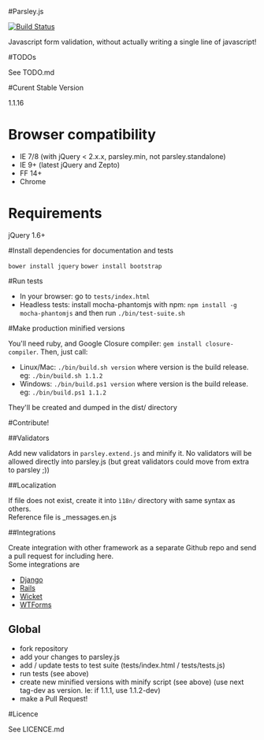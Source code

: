 #Parsley.js

[![Build Status](https://travis-ci.org/guillaumepotier/Parsley.js.png?branch=master)](https://travis-ci.org/guillaumepotier/Parsley.js)

Javascript form validation, without actually writing a single line of javascript!

#TODOs

See TODO.md

#Curent Stable Version

1.1.16

# Browser compatibility

  - IE 7/8 (with jQuery < 2.x.x, parsley.min, not parsley.standalone)
  - IE 9+ (latest jQuery and Zepto)
  - FF 14+
  - Chrome

# Requirements

jQuery 1.6+

#Install dependencies for documentation and tests

`bower install jquery`
`bower install bootstrap`

#Run tests

* In your browser: go to `tests/index.html`
* Headless tests: install mocha-phantomjs with npm: `npm install -g mocha-phantomjs` and then run `./bin/test-suite.sh`

#Make production minified versions

You'll need ruby, and Google Closure compiler: `gem install closure-compiler`. Then, just call:

* Linux/Mac: `./bin/build.sh version` where version is the build release. eg: `./bin/build.sh 1.1.2`
* Windows: `./bin/build.ps1 version` where version is the build release. eg: `./bin/build.ps1 1.1.2`

They'll be created and dumped in the dist/ directory

#Contribute!

##Validators

Add new validators in `parsley.extend.js` and minify it. No validators will be allowed directly into parsley.js
(but great validators could move from extra to parsley ;))

##Localization

If file does not exist, create it into `ì18n/` directory with same syntax as others.  
Reference file is _messages.en.js

##Integrations

Create integration with other framework as a separate Github repo and send a pull request for including here.  
Some integrations are

* [Django](https://github.com/agiliq/django-parsley)
* [Rails](https://github.com/mekishizufu/parsley-rails)
* [Wicket](https://github.com/code-troopers/wicket-jsr303-parsley)
* [WTForms](https://github.com/johannes-gehrs/wtforms-parsleyjs)

## Global

* fork repository
* add your changes to parsley.js
* add / update tests to test suite (tests/index.html / tests/tests.js)
* run tests (see above)
* create new minified versions with minify script (see above) (use next tag-dev as version. Ie: if 1.1.1, use 1.1.2-dev)
* make a Pull Request!

#Licence

See LICENCE.md
